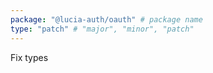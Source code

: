 ```yaml
---
package: "@lucia-auth/oauth" # package name
type: "patch" # "major", "minor", "patch"
---
```


Fix types